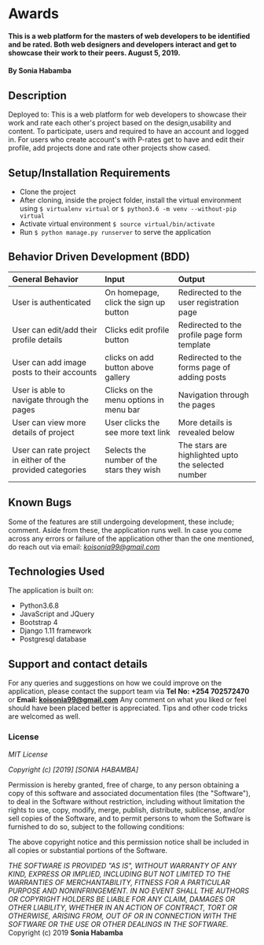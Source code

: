 # Awards
#### This is a web platform for the masters of web developers to be identified and be rated. Both web designers and developers interact and get to showcase their work to their peers. August 5, 2019.
#### By Sonia Habamba
## Description
Deployed to: 
This is a web platform for web developers to showcase their work and rate each other's project based on the design,usability and content. To participate, users and required to have an account and logged in. For users who create account's with P-rates get to have and edit their profile, add projects done and rate other projects show cased.

## Setup/Installation Requirements
* Clone the project
* After cloning, inside the project folder, install the virtual environment using `$ virtualenv virtual` or `$ python3.6 -m venv --without-pip virtual`
* Activate virtual environment `$ source virtual/bin/activate`
* Run `$ python manage.py runserver` to serve the application
## Behavior Driven Development (BDD)
| General Behavior | Input    | Output   |
| :------------- | :------------- | :------------- |
| User is authenticated | On homepage, click the sign up button  | Redirected to the user registration page |
| User can edit/add their profile details | Clicks edit profile button  | Redirected to the profile page form template |
| User can add image posts to their accounts | clicks on add button above gallery  | Redirected to the forms page of adding posts |
| User is able to navigate through the pages | Clicks on the menu options in menu bar | Navigation through the pages |
| User can view more details of project  | User clicks the see more text link | More details is revealed below |
| User can rate project in either of the provided categories | Selects the number of the stars they wish | The stars are highlighted upto the selected number |

## Known Bugs
Some of the features are still undergoing development, these include; comment. Aside from these, the application runs well. In case you come across any errors or failure of the application other than the one mentioned, do reach out via email: *koisonia99@gmail.com*
## Technologies Used
The application is built on:
* Python3.6.8
* JavaScript and JQuery
* Bootstrap 4
* Django 1.11 framework
* Postgresql database
## Support and contact details
For any queries and suggestions on how we could improve on the application, please contact the support team via **Tel No: +254 702572470** or **Email: koisonia99@gmail.com**
Any comment on what you liked or feel should have been placed better is appreciated. Tips and other code tricks are welcomed as well.

### License
*MIT License*

*Copyright (c) [2019] [SONIA HABAMBA]*

Permission is hereby granted, free of charge, to any person obtaining a copy
of this software and associated documentation files (the "Software"), to deal
in the Software without restriction, including without limitation the rights
to use, copy, modify, merge, publish, distribute, sublicense, and/or sell
copies of the Software, and to permit persons to whom the Software is
furnished to do so, subject to the following conditions:

The above copyright notice and this permission notice shall be included in all
copies or substantial portions of the Software.

*THE SOFTWARE IS PROVIDED "AS IS", WITHOUT WARRANTY OF ANY KIND, EXPRESS OR
IMPLIED, INCLUDING BUT NOT LIMITED TO THE WARRANTIES OF MERCHANTABILITY,
FITNESS FOR A PARTICULAR PURPOSE AND NONINFRINGEMENT. IN NO EVENT SHALL THE
AUTHORS OR COPYRIGHT HOLDERS BE LIABLE FOR ANY CLAIM, DAMAGES OR OTHER
LIABILITY, WHETHER IN AN ACTION OF CONTRACT, TORT OR OTHERWISE, ARISING FROM,
OUT OF OR IN CONNECTION WITH THE SOFTWARE OR THE USE OR OTHER DEALINGS IN THE
SOFTWARE.*
Copyright (c) 2019 **Sonia Habamba**



